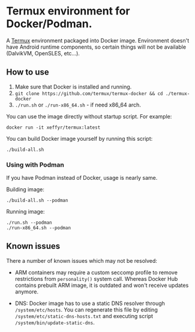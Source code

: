 # Termux environment for Docker/Podman.

A [Termux](https://termux.com) environment packaged into Docker image.
Environment doesn't have Android runtime components, so certain things will
not be available (DalvikVM, OpenSLES, etc...).

## How to use

1. Make sure that Docker is installed and running.
2. `git clone https://github.com/termux/termux-docker && cd ./termux-docker`
3. `./run.sh` or `./run-x86_64.sh` - if need x86_64 arch.

You can use the image directly without startup script. For example:
```
docker run -it xeffyr/termux:latest
```

You can build Docker image yourself by running this script:
```
./build-all.sh
```

### Using with Podman

If you have Podman instead of Docker, usage is nearly same.

Building image:
```
./build-all.sh --podman
```

Running image:
```
./run.sh --podman
./run-x86_64.sh --podman
```

## Known issues

There a number of known issues which may not be resolved:

* ARM containers may require a custom seccomp profile to remove restrictions from
  `personality()` system call. Whereas Docker Hub contains prebuilt ARM image, it
  is outdated and won't receive updates anymore.

* DNS: Docker image has to use a static DNS resolver through `/system/etc/hosts`.
  You can regenerate this file by editing `/system/etc/static-dns-hosts.txt` and
  executing script `/system/bin/update-static-dns`.
